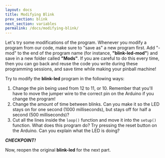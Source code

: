 ```yaml
---
layout: docs
title: Modifying Blink
prev_section: blink
next_section: variables
permalink: /docs/modifying-blink/
---
```


Let's try some modifications of the program. Whenever you modify a program from our code, make sure to "save as" a new program first. Add "-mod" to the end of the program name (for instance, **"blink-led-mod"**) and save in a new folder called **"Mods"**. If you are careful to do this every time, then you can go back and reuse the code you write during these programming sessions, and save time while making your pinball machine!

Try to modify the **blink-led** program in the following ways:

1. Change the pin being used from 12 to 11, or 10. Remember that you'll have to move the jumper wire to the correct pin on the Arduino if you change the program!
2. Change the amount of time between blinks. Can you make it so the
LED stays on for one second (1000 milliseconds), but stays off for
half a second (500 milliseconds)?
3. Cut all the lines inside the ```loop()``` function and move it into the
```setup()``` function. What does this program do? Try pressing the reset
button on the Arduino. Can you explain what the LED is doing?
<!-- 4. Move the lines back into the ```loop()``` function, and change the pin
back to 12. Now, try and make the LED do a more complicated blink
pattern, of your choice. This is good practice for your pinball machine! -->

**_CHECKPOINT!_**

Now, reopen the original **blink-led** for the next part.

